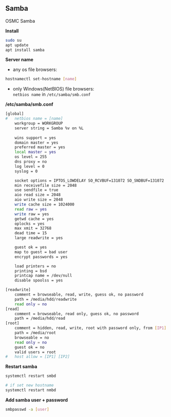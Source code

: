 Samba
---

OSMC Samba  

**Install**  
```sh
sudo su
apt update
apt install samba
```

**Server name**  
- any os file browsers:
```sh
hostnamectl set-hostname [name]
```
- only Windows(NetBIOS) file browsers:  
`netbios name` in `/etc/samba/smb.conf`  

**/etc/samba/smb.conf**
```sh
[global]
#	netbios name = [name]
	workgroup = WORKGROUP
	server string = Samba %v on %L
	
	wins support = yes
	domain master = yes
	preferred master = yes
	local master = yes
	os level = 255   
	dns proxy = no
	log level = 0
	syslog = 0

	socket options = IPTOS_LOWDELAY SO_RCVBUF=131072 SO_SNDBUF=131072
	min receivefile size = 2048
	use sendfile = true
	aio read size = 2048
	aio write size = 2048
	write cache size = 1024000
	read raw = yes
	write raw = yes
	getwd cache = yes
	oplocks = yes
	max xmit = 32768
	dead time = 15
	large readwrite = yes

	guest ok = yes
	map to guest = bad user
	encrypt passwords = yes

	load printers = no
	printing = bsd
	printcap name = /dev/null
	disable spoolss = yes

[readwrite]
	comment = browseable, read, write, guess ok, no password
	path = /media/hdd/readwrite
	read only = no
[read]
	comment = browseable, read only, guess ok, no password
	path = /media/hdd/read
[root]
	comment = hidden, read, write, root with password only, from [IP1] [IP2] only
	path = /media/root
	browseable = no
	read only = no
	guest ok = no
	valid users = root
#	host allow = [IP1] [IP2]
```

**Restart samba**
```sh
systemctl restart smbd

# if set new hostname
systemctl restart nmbd
```

**Add samba user + password**
```sh
smbpasswd -a [user]
```

